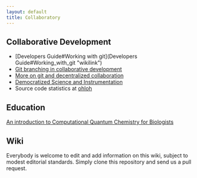 ```yaml
---
layout: default
title: Collaboratory
---
```


Collaborative Development
-------------------------

-   [Developers Guide\#Working with git](Developers Guide#Working_with_git "wikilink")
-   [Git branching in collaborative development](http://nvie.com/posts/a-successful-git-branching-model/)
-   [More on git and decentralized collaboration](http://wwwhome.cs.utwente.nl/~michaelw/projects/git-setup.html)
-   [Democratized Science and Instrumentation](http://arielwaldman.com/2012/05/29/democratized-science-instrumentation/)
-   Source code statistics at [ohloh](http://www.ohloh.net/p/freeon)

Education
---------

[An introduction to Computational Quantum Chemistry for Biologists](An_introduction_to_Computational_Quantum_Chemistry_for_Biologists "wikilink")

Wiki
----

Everybody is welcome to edit and add information on this wiki, subject to
modest editorial standards. Simply clone this repository and send us a pull
request.
